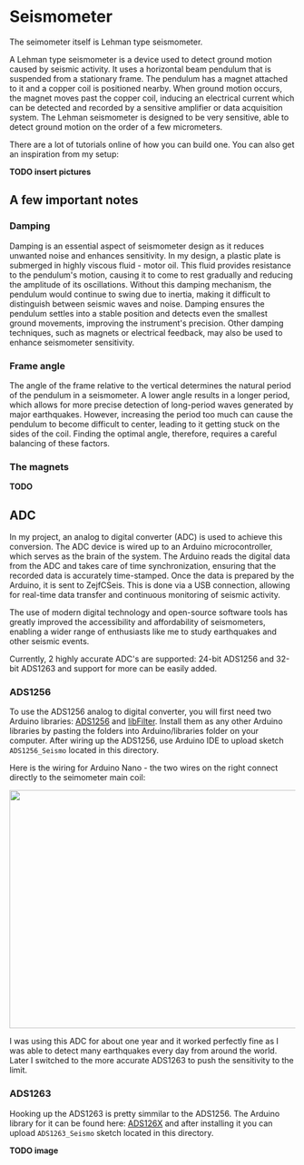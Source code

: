 # Seismometer

The seimometer itself is Lehman type seismometer.

A Lehman type seismometer is a device used to detect ground motion caused by seismic activity. It uses a horizontal beam pendulum that is suspended from a stationary frame. The pendulum has a magnet attached to it and a copper coil is positioned nearby. When ground motion occurs, the magnet moves past the copper coil, inducing an electrical current which can be detected and recorded by a sensitive amplifier or data acquisition system. The Lehman seismometer is designed to be very sensitive, able to detect ground motion on the order of a few micrometers.

There are a lot of tutorials online of how you can build one. You can also get an inspiration from my setup:

__TODO insert pictures__

## A few important notes

### Damping

Damping is an essential aspect of seismometer design as it reduces unwanted noise and enhances sensitivity. In my design, a plastic plate is submerged in highly viscous fluid - motor oil. This fluid provides resistance to the pendulum's motion, causing it to come to rest gradually and reducing the amplitude of its oscillations. Without this damping mechanism, the pendulum would continue to swing due to inertia, making it difficult to distinguish between seismic waves and noise. Damping ensures the pendulum settles into a stable position and detects even the smallest ground movements, improving the instrument's precision. Other damping techniques, such as magnets or electrical feedback, may also be used to enhance seismometer sensitivity.

### Frame angle

The angle of the frame relative to the vertical determines the natural period of the pendulum in a seismometer. A lower angle results in a longer period, which allows for more precise detection of long-period waves generated by major earthquakes. However, increasing the period too much can cause the pendulum to become difficult to center, leading to it getting stuck on the sides of the coil. Finding the optimal angle, therefore, requires a careful balancing of these factors.

### The magnets

__TODO__

## ADC
In my project, an analog to digital converter (ADC) is used to achieve this conversion. The ADC device is wired up to an Arduino microcontroller, which serves as the brain of the system. The Arduino reads the digital data from the ADC and takes care of time synchronization, ensuring that the recorded data is accurately time-stamped. Once the data is prepared by the Arduino, it is sent to ZejfCSeis. This is done via a USB connection, allowing for real-time data transfer and continuous monitoring of seismic activity.

The use of modern digital technology and open-source software tools has greatly improved the accessibility and affordability of seismometers, enabling a wider range of enthusiasts like me to study earthquakes and other seismic events.

Currently, 2 highly accurate ADC's are supported: 24-bit ADS1256 and 32-bit ADS1263 and support for more can be easily added.

### ADS1256

To use the ADS1256 analog to digital converter, you will first need two Arduino libraries: [ADS1256](https://github.com/adienakhmad/ADS1256) and [libFilter](https://github.com/MartinBloedorn/libFilter). Install them as any other Arduino libraries by pasting the folders into Arduino/libraries folder on your computer. After wiring up the ADS1256, use Arduino IDE to upload sketch `ADS1256_Seismo` located in this directory.

Here is the wiring for Arduino Nano - the two wires on the right connect directly to the seimometer main coil:

<img src=https://user-images.githubusercontent.com/100421968/231836782-62f4d2d0-edd1-488e-90dd-6f7269f3b97f.jpg width=600 height=420>

I was using this ADC for about one year and it worked perfectly fine as I was able to detect many earthquakes every day from around the world. Later I switched to the more accurate ADS1263 to push the sensitivity to the limit. 

### ADS1263

Hooking up the ADS1263 is pretty simmilar to the ADS1256. The Arduino library for it can be found here: [ADS126X](https://github.com/Molorius/ADS126X) and after installing it you can upload `ADS1263_Seismo` sketch located in this directory.

__TODO image__

